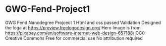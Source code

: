 # GWG-Fend-Project1
GWG Fend Nanodegree Projcect 1
Html and css passed Validation
Designed the loga at https://preview.freelogodesign.org/
Hero Image is from https://pixabay.com/en/software-internet-web-design-657188/ CC0 Creative Commons
Free for commercial use 
No attribution required
